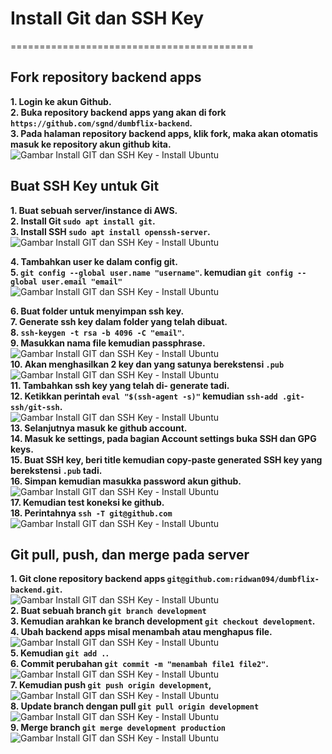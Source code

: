 # Install Git dan SSH Key
==========================================<br>
## Fork repository backend apps <br>
**1. Login ke akun Github.**<br>
**2. Buka repository backend apps yang akan di fork `https://github.com/sgnd/dumbflix-backend`.**<br>
**3. Pada halaman repository backend apps, klik fork, maka akan otomatis masuk ke repository akun github kita.**<br>
![Gambar Install GIT dan SSH Key - Install Ubuntu](screenshot/gambar1.png)<br>

## Buat SSH Key untuk Git <br>
**1. Buat sebuah server/instance di AWS.**<br>
**2. Install Git `sudo apt install git`.**<br>
**3. Install SSH `sudo apt install openssh-server`.**<br>
![Gambar Install GIT dan SSH Key - Install Ubuntu](screenshot/gambar2.png)<br>

**4. Tambahkan user ke dalam config git.**<br>
**5. `git config --global user.name "username"`. kemudian ``git config --global user.email "email"``**<br>
![Gambar Install GIT dan SSH Key - Install Ubuntu](screenshot/gambar3.png)<br>

**6. Buat folder untuk menyimpan ssh key.**<br>
**7. Generate ssh key dalam folder yang telah dibuat.**<br>
**8. `ssh-keygen -t rsa -b 4096 -C "email"`.**<br>
**9. Masukkan nama file kemudian passphrase.**<br>
![Gambar Install GIT dan SSH Key - Install Ubuntu](screenshot/gambar4.png)<br>
**10. Akan menghasilkan 2 key dan yang satunya berekstensi `.pub`**<br>
![Gambar Install GIT dan SSH Key - Install Ubuntu](screenshot/gambar5.png)<br>
**11. Tambahkan ssh key yang telah di- generate tadi.**<br>
**12. Ketikkan perintah `eval "$(ssh-agent -s)"` kemudian `ssh-add .git-ssh/git-ssh`.**<br>
![Gambar Install GIT dan SSH Key - Install Ubuntu](screenshot/gambar6.png)<br>
**13. Selanjutnya masuk ke github account.**<br>
**14. Masuk ke settings, pada bagian Account settings buka SSH dan GPG keys.**<br>
**15. Buat SSH key, beri title kemudian copy-paste generated SSH key yang berekstensi `.pub` tadi.**<br>
**16. Simpan kemudian masukka password akun github.**<br>
![Gambar Install GIT dan SSH Key - Install Ubuntu](screenshot/gambar7.png)<br>
**17. Kemudian test koneksi ke github.**<br>
**18. Perintahnya `ssh -T git@github.com`**<br>
![Gambar Install GIT dan SSH Key - Install Ubuntu](screenshot/gambar8.png)<br>

## Git pull, push, dan merge pada server <br>
**1. Git clone repository backend apps `git@github.com:ridwan094/dumbflix-backend.git`.**<br>
![Gambar Install GIT dan SSH Key - Install Ubuntu](screenshot/gambar9.png)<br>
**2. Buat sebuah branch `git branch development`**<br>
**3. Kemudian arahkan ke branch development `git checkout development`.**<br>
**4. Ubah backend apps misal menambah atau menghapus file.**<br>
![Gambar Install GIT dan SSH Key - Install Ubuntu](screenshot/gambar10.png)<br>
**5. Kemudian `git add .`.**<br>
**6. Commit perubahan `git commit -m "menambah file1 file2"`.**<br>
![Gambar Install GIT dan SSH Key - Install Ubuntu](screenshot/gambar11.png)<br>
**7. Kemudian push `git push origin development`,**<br>
![Gambar Install GIT dan SSH Key - Install Ubuntu](screenshot/gambar12.png)<br>
**8. Update branch dengan pull `git pull origin development`**<br>
![Gambar Install GIT dan SSH Key - Install Ubuntu](screenshot/gambar13.png)<br>
**9. Merge branch `git merge development production`**<br>
![Gambar Install GIT dan SSH Key - Install Ubuntu](screenshot/gambar14.png)<br>